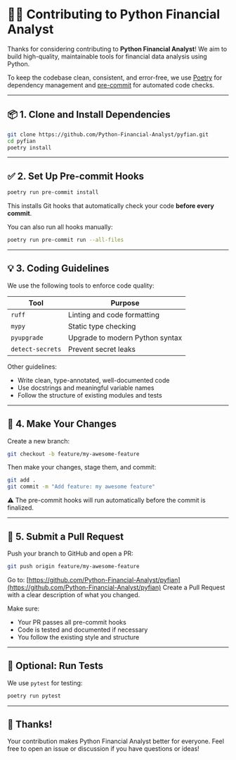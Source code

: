 # 🧑‍💻 Contributing to Python Financial Analyst

Thanks for considering contributing to **Python Financial Analyst**!
We aim to build high-quality, maintainable tools for financial data analysis using Python.

To keep the codebase clean, consistent, and error-free, we use [Poetry](https://python-poetry.org/) for dependency management and [pre-commit](https://pre-commit.com/) for automated code checks.

---

## 📦 1. Clone and Install Dependencies

```bash
git clone https://github.com/Python-Financial-Analyst/pyfian.git
cd pyfian
poetry install
```

---

## ✅ 2. Set Up Pre-commit Hooks

```bash
poetry run pre-commit install
```

This installs Git hooks that automatically check your code **before every commit**.

You can also run all hooks manually:

```bash
poetry run pre-commit run --all-files
```

---

## 💡 3. Coding Guidelines


We use the following tools to enforce code quality:

| Tool             | Purpose                              |
|------------------|--------------------------------------|
| `ruff`           | Linting and code formatting          |
| `mypy`           | Static type checking                 |
| `pyupgrade`      | Upgrade to modern Python syntax      |
| `detect-secrets` | Prevent secret leaks                 |

Other guidelines:

- Write clean, type-annotated, well-documented code
- Use docstrings and meaningful variable names
- Follow the structure of existing modules and tests

---

## 🚀 4. Make Your Changes

Create a new branch:

```bash
git checkout -b feature/my-awesome-feature
```

Then make your changes, stage them, and commit:

```bash
git add .
git commit -m "Add feature: my awesome feature"
```

⚠️ The pre-commit hooks will run automatically before the commit is finalized.

---

## 🔁 5. Submit a Pull Request

Push your branch to GitHub and open a PR:

```bash
git push origin feature/my-awesome-feature
```

Go to: [https://github.com/Python-Financial-Analyst/pyfian](https://github.com/Python-Financial-Analyst/pyfian)
Create a Pull Request with a clear description of what you changed.

Make sure:

- Your PR passes all pre-commit hooks
- Code is tested and documented if necessary
- You follow the existing style and structure

---

## 🧪 Optional: Run Tests

We use `pytest` for testing:

```bash
poetry run pytest
```

---

## 🙏 Thanks!

Your contribution makes Python Financial Analyst better for everyone.
Feel free to open an issue or discussion if you have questions or ideas!
